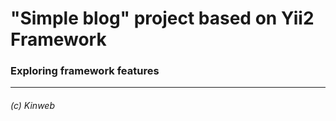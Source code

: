 # "Simple blog" project based on Yii2 Framework
### Exploring framework features

---

###### (c) Kinweb